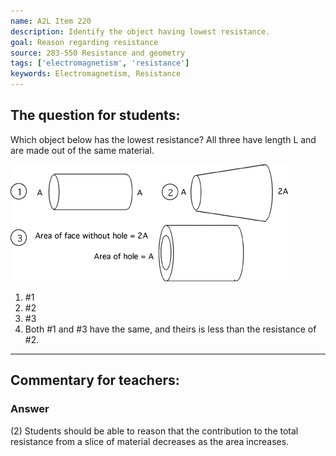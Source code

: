 ```yaml
---
name: A2L Item 220
description: Identify the object having lowest resistance.
goal: Reason regarding resistance
source: 283-550 Resistance and geometry
tags: ['electromagnetism', 'resistance']
keywords: Electromagnetism, Resistance
---
```


## The question for students:

Which object below has the lowest resistance?  All three have length L
and are made out of the same material.

![Item220_fig1.gif](../images/Item220_fig1.gif)

1. #1
2. #2
3. #3
4. Both #1 and #3 have the same, and theirs is less than the resistance of
   #2.



<hr/>

## Commentary for teachers:

### Answer

(2) Students should be able to reason that the contribution to the total
resistance from a slice of material decreases as the area increases. 
